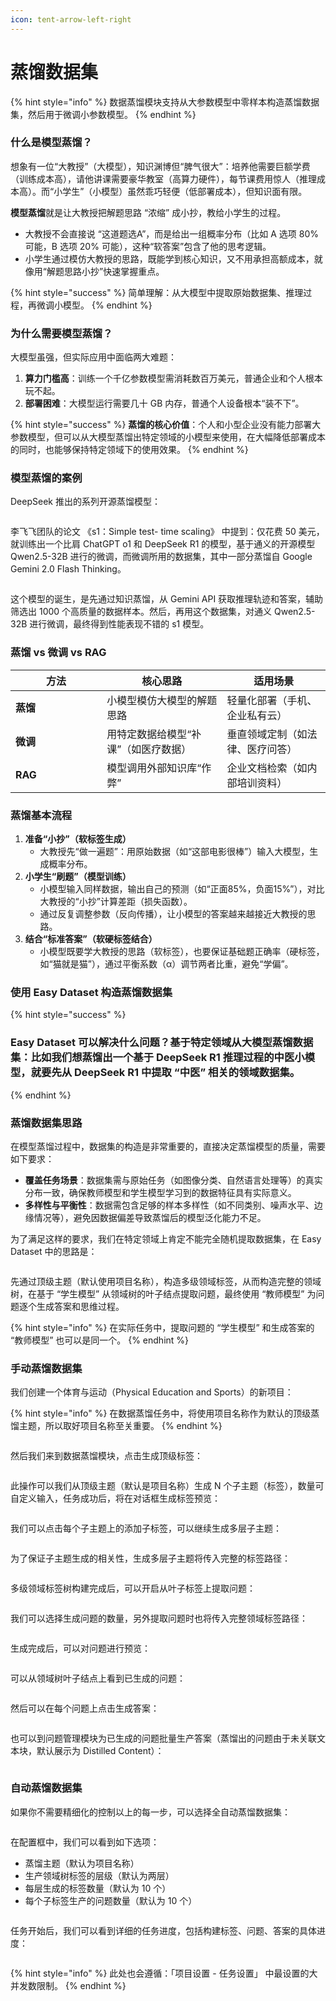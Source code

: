 ```yaml
---
icon: tent-arrow-left-right
---
```


# 蒸馏数据集

{% hint style="info" %}
数据蒸馏模块支持从大参数模型中零样本构造蒸馏数据集，然后用于微调小参数模型。
{% endhint %}

### **什么是模型蒸馏？**

想象有一位“大教授”（大模型），知识渊博但“脾气很大”：培养他需要巨额学费（训练成本高），请他讲课需要豪华教室（高算力硬件），每节课费用惊人（推理成本高）。而“小学生”（小模型）虽然乖巧轻便（低部署成本），但知识面有限。

**模型蒸馏**就是让大教授把解题思路 “浓缩” 成小抄，教给小学生的过程。

* 大教授不会直接说 “这道题选A”，而是给出一组概率分布（比如 A 选项 80% 可能，B 选项 20% 可能），这种“软答案”包含了他的思考逻辑。
* 小学生通过模仿大教授的思路，既能学到核心知识，又不用承担高额成本，就像用“解题思路小抄”快速掌握重点。

{% hint style="success" %}
简单理解：从大模型中提取原始数据集、推理过程，再微调小模型。
{% endhint %}

### **为什么需要模型蒸馏？**

大模型虽强，但实际应用中面临两大难题：

1. **算力门槛高**：训练一个千亿参数模型需消耗数百万美元，普通企业和个人根本玩不起。
2. **部署困难**：大模型运行需要几十 GB 内存，普通个人设备根本“装不下”。

{% hint style="success" %}
**蒸馏的核心价值**：个人和小型企业没有能力部署大参数模型，但可以从大模型蒸馏出特定领域的小模型来使用，在大幅降低部署成本的同时，也能够保持特定领域下的使用效果。
{% endhint %}

### **模型蒸馏的案例**

DeepSeek 推出的系列开源蒸馏模型：

<figure><img src="../.gitbook/assets/image (11) (1).png" alt=""><figcaption></figcaption></figure>

李飞飞团队的论文 《s1：Simple test- time scaling》 中提到：仅花费 50 美元，就训练出一个比肩 ChatGPT o1 和 DeepSeek R1 的模型，基于通义的开源模型 Qwen2.5-32B 进行的微调，而微调所用的数据集，其中一部分蒸馏自 Google Gemini 2.0 Flash Thinking。

<figure><img src="../.gitbook/assets/image (10) (1).png" alt=""><figcaption></figcaption></figure>

这个模型的诞生，是先通过知识蒸馏，从 Gemini API 获取推理轨迹和答案，辅助筛选出 1000 个高质量的数据样本。然后，再用这个数据集，对通义 Qwen2.5-32B 进行微调，最终得到性能表现不错的 s1 模型。

### **蒸馏 vs 微调 vs RAG**

<table data-header-hidden><thead><tr><th width="130.2265625">方法</th><th>核心思路</th><th>适用场景</th></tr></thead><tbody><tr><td><strong>蒸馏</strong></td><td>小模型模仿大模型的解题思路</td><td>轻量化部署（手机、企业私有云）</td></tr><tr><td><strong>微调</strong></td><td>用特定数据给模型“补课”（如医疗数据）</td><td>垂直领域定制（如法律、医疗问答）</td></tr><tr><td><strong>RAG</strong></td><td>模型调用外部知识库“作弊”</td><td>企业文档检索（如内部培训资料）</td></tr></tbody></table>

### **蒸馏基本流程**

1. **准备“小抄”（软标签生成）**
   * 大教授先“做一遍题”：用原始数据（如“这部电影很棒”）输入大模型，生成概率分布。
2. **小学生“刷题”（模型训练）**
   * 小模型输入同样数据，输出自己的预测（如“正面85%，负面15%”），对比大教授的“小抄”计算差距（损失函数）。
   * 通过反复调整参数（反向传播），让小模型的答案越来越接近大教授的思路。
3. **结合“标准答案”（软硬标签结合）**
   * 小模型既要学大教授的思路（软标签），也要保证基础题正确率（硬标签，如“猫就是猫”），通过平衡系数（α）调节两者比重，避免“学偏”。

### 使用 Easy Dataset 构造蒸馏数据集

{% hint style="success" %}
### Easy Dataset 可以解决什么问题？基于特定领域从大模型蒸馏数据集：比如我们想蒸馏出一个基于 DeepSeek R1 推理过程的中医小模型，就要先从 DeepSeek R1 中提取 “中医” 相关的领域数据集。
{% endhint %}

### 蒸馏数据集思路

在模型蒸馏过程中，数据集的构造是非常重要的，直接决定蒸馏模型的质量，需要如下要求：

* **覆盖任务场景**：数据集需与原始任务（如图像分类、自然语言处理等）的真实分布一致，确保教师模型和学生模型学习到的数据特征具有实际意义。
* **多样性与平衡性**：数据需包含足够的样本多样性（如不同类别、噪声水平、边缘情况等），避免因数据偏差导致蒸馏后的模型泛化能力不足。

为了满足这样的要求，我们在特定领域上肯定不能完全随机提取数据集，在 Easy Dataset 中的思路是：

<figure><img src="../.gitbook/assets/image (12) (1).png" alt=""><figcaption></figcaption></figure>

先通过顶级主题（默认使用项目名称），构造多级领域标签，从而构造完整的领域树，在基于 “学生模型” 从领域树的叶子结点提取问题，最终使用 “教师模型” 为问题逐个生成答案和思维过程。

{% hint style="info" %}
在实际任务中，提取问题的 “学生模型” 和生成答案的 “教师模型” 也可以是同一个。
{% endhint %}

### 手动蒸馏数据集

我们创建一个体育与运动（Physical Education and Sports）的新项目：

{% hint style="info" %}
在数据蒸馏任务中，将使用项目名称作为默认的顶级蒸馏主题，所以取好项目名称至关重要。
{% endhint %}

<figure><img src="../.gitbook/assets/image (13) (1).png" alt=""><figcaption></figcaption></figure>

然后我们来到数据蒸馏模块，点击生成顶级标签：

<figure><img src="../.gitbook/assets/image (16).png" alt=""><figcaption></figcaption></figure>

此操作可以我们从顶级主题（默认是项目名称）生成 N 个子主题（标签），数量可自定义输入，任务成功后，将在对话框生成标签预览：

<figure><img src="../.gitbook/assets/image (17).png" alt=""><figcaption></figcaption></figure>

我们可以点击每个子主题上的添加子标签，可以继续生成多层子主题：

<figure><img src="../.gitbook/assets/image (18).png" alt=""><figcaption></figcaption></figure>

为了保证子主题生成的相关性，生成多层子主题将传入完整的标签路径：

<figure><img src="../.gitbook/assets/image (1) (1) (1).png" alt=""><figcaption></figcaption></figure>

多级领域标签树构建完成后，可以开启从叶子标签上提取问题：

<figure><img src="../.gitbook/assets/image (1) (1) (1) (1).png" alt=""><figcaption></figcaption></figure>

我们可以选择生成问题的数量，另外提取问题时也将传入完整领域标签路径：

<figure><img src="../.gitbook/assets/image (2) (1) (1).png" alt=""><figcaption></figcaption></figure>

生成完成后，可以对问题进行预览：

<figure><img src="../.gitbook/assets/image (3) (1).png" alt=""><figcaption></figcaption></figure>

可以从领域树叶子结点上看到已生成的问题：

<figure><img src="../.gitbook/assets/image (4) (1).png" alt=""><figcaption></figcaption></figure>

然后可以在每个问题上点击生成答案：

<figure><img src="../.gitbook/assets/image (5) (1).png" alt=""><figcaption></figcaption></figure>

也可以到问题管理模块为已生成的问题批量生产答案（蒸馏出的问题由于未关联文本块，默认展示为 Distilled Content）：

<figure><img src="../.gitbook/assets/image (6) (1).png" alt=""><figcaption></figcaption></figure>

### 自动蒸馏数据集

如果你不需要精细化的控制以上的每一步，可以选择全自动蒸馏数据集：

<figure><img src="../.gitbook/assets/image (7) (1).png" alt=""><figcaption></figcaption></figure>

在配置框中，我们可以看到如下选项：

* 蒸馏主题（默认为项目名称）
* 生产领域树标签的层级（默认为两层）
* 每层生成的标签数量（默认为 10 个）
* 每个子标签生产的问题数量（默认为 10 个）

<figure><img src="../.gitbook/assets/image (8) (1).png" alt=""><figcaption></figcaption></figure>

任务开始后，我们可以看到详细的任务进度，包括构建标签、问题、答案的具体进度：

<figure><img src="../.gitbook/assets/image (9) (1).png" alt=""><figcaption></figcaption></figure>

{% hint style="info" %}
此处也会遵循：「项目设置 - 任务设置」 中最设置的大并发数限制。
{% endhint %}
